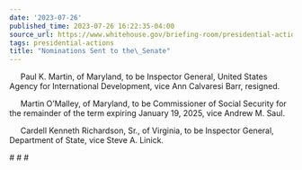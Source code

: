 ```yaml
---
date: '2023-07-26'
published_time: 2023-07-26 16:22:35-04:00
source_url: https://www.whitehouse.gov/briefing-room/presidential-actions/2023/07/26/nominations-sent-to-the-senate-116/
tags: presidential-actions
title: "Nominations Sent to the\_Senate"
---
```

 
     Paul K. Martin, of Maryland, to be Inspector General, United States
Agency for International Development, vice Ann Calvaresi Barr,
resigned.  
  
     Martin O’Malley, of Maryland, to be Commissioner of Social Security
for the remainder of the term expiring January 19, 2025, vice Andrew M.
Saul.  
  
     Cardell Kenneth Richardson, Sr., of Virginia, to be Inspector
General, Department of State, vice Steve A. Linick.

\# \# \#
